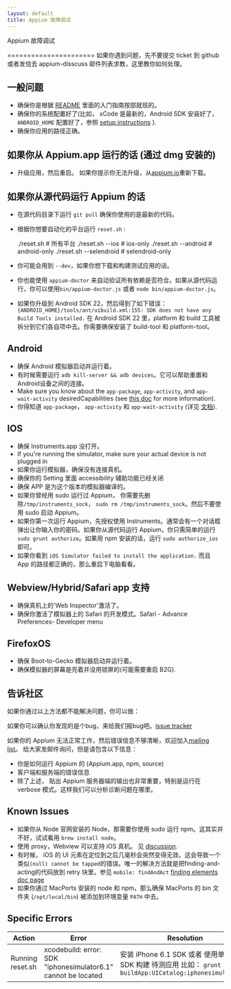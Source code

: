 ```yaml
---
layout: default
title: Appium 故障调试
---
```


Appium 故障调试

======================
如果你遇到问题，先不要提交 ticket 到 github 或者发信去 appium-disscuss 邮件列表求教，这里教你如何处理。

## 一般问题

* 确保你是根据 [README](https://github.com/appium/appium/blob/master/docs/cn/README.md) 里面的入门指南按部就班的。
* 确保你的系统配置好了(比如， xCode 是最新的，Android SDK 安装好了， `ANDROID_HOME` 配置好了，参照 [setup instructions](https://github.com/appium/appium/blob/master/docs/running-on-osx.md) ).
* 确保你应用的路径正确。

## 如果你从 Appium.app 运行的话 (通过 dmg 安装的)
 
* 升级应用，然后重启。 如果你提示你无法升级，从[appium.io](http://appium.io)重新下载。

## 如果你从源代码运行 Appium 的话

* 在源代码目录下运行 `git pull` 确保你使用的是最新的代码。
* 根据你想要自动化的平台运行 `reset.sh` :
    
    ./reset.sh               # 所有平台
    ./reset.sh --ios         # ios-only
    ./reset.sh --android     # android-only
    ./reset.sh --selendroid  # selendroid-only
* 你可能会用到 `--dev`，如果你想下载和构建测试应用的话。
* 你也能使用 `appium-doctor` 来自动验证所有依赖是否符合。如果从源代码运行，你可以使用`bin/appium-doctor.js` 或者 `node bin/appium-doctor.js`。
* 如果你升级到 Android SDK 22，然后得到了如下错误：
   `{ANDROID_HOME}/tools/ant/uibuild.xml:155: SDK does not have any Build Tools installed.`
在 Android SDK 22 里，platform 和 build 工具被拆分到它们各自项中去。你需要确保安装了 build-tool 和 platform-tool。

## Android

* 确保 Android 模拟器启动并运行着。
* 有时候需要运行 `adb kill-server && adb devices`。它可以帮助重置和Android设备之间的连接。
* Make sure you know about the `app-package`, `app-activity`, and `app-wait-activity` desiredCapabilities (see [this doc](https://github.com/appium/appium/blob/master/docs/running-tests.md#run-android) for more information).
* 你得知道 `app-package`， `app-activity` 和 `app-wait-activity` (详见 [文档](https://github.com/appium/appium/blob/master/docs/running-tests.md#run-android)).

## IOS

* 确保 Instruments.app 没打开。
* If you're running the simulator, make sure your actual device is not plugged in
* 如果你运行模拟器，确保没有连接真机。
* 确保你的 Setting 里面 accessibility 辅助功能已经关闭 
* 确保 APP 是为这个版本的模拟器编译的。
* 如果你曾经用 sudo 运行过 Appium， 你需要先删除`/tmp/instruments_sock`， `sudo rm /tmp/instruments_sock`。然后不要使用 sudo 启动 Appium。
* 如果你第一次运行 Appium，先授权使用 Instruments。通常会有一个对话框弹出让你输入你的密码。如果你从源代码运行 Appium，你只需简单的运行 `sudo grunt authorize`。如果用 npm 安装的话，运行 `sudo authorize_ios` 即可。
* 如果你看到 `iOS Simulator failed to install the application.` 而且 App 的路径都正确的，那么重启下电脑看看。

## Webview/Hybrid/Safari app 支持

* 确保真机上的'Web Inspector'激活了。
* 确保你激活了模拟器上的 Safari 的开发模式。Safari - Advance Preferences- Developer menu


## FirefoxOS

* 确保 Boot-to-Gecko 模拟器启动并运行着。
* 确保模拟器的屏幕是亮着并没用锁屏的(可能需要重启 B2G).

## 告诉社区

如果你通过以上方法都不能解决问题，你可以做：

如果你可以确认你发现的是个bug，来给我们报bug吧。[issue tracker](https://github.com/appium/appium/issues)

如果你的 Appium 无法正常工作，然后错误信息不够清晰，欢迎加入[mailing list](https://groups.google.com/d/forum/appium-discuss)。 给大家发邮件询问，但是请包含以下信息：

* 你是如何运行 Appium 的 (Appium.app, npm, source)
* 客户端和服务端的错误信息
* 除了上述， 贴出 Appium 服务器端的输出也非常重要，特别是运行在 verbose 模式。这样我们可以分析诊断问题在哪里。

## Known Issues

* 如果你从 Node 官网安装的 Node，那需要你使用 sudo 运行 npm。这其实并不好，试试看用 `brew install node`。
* 使用 proxy，Webview 可以支持 iOS 真机。 见 [discussion](https://groups.google.com/d/msg/appium-discuss/u1ropm4OEbY/uJ3y422a5_kJ).
* 有时候， iOS 的 UI 元素在定位到之后几毫秒会突然变得无效。这会导致一个类似`(null) cannot be tapped`的错误。唯一的解决方法就是把finding-and-acting的代码放到 retry 块里。参见 `mobile: findAndAct` [finding elements doc page](https://github.com/appium/appium/blob/master/docs/finding-elements.md)
* 如果你通过 MacPorts 安装的 node 和 npm，那么确保 MacPorts 的 bin 文件夹 (`/opt/local/bin`) 被添加到环境变量 `PATH` 中去。

## Specific Errors

|Action|Error|Resolution|
|------|-----|----------|
|Running reset.sh|xcodebuild: error: SDK "iphonesimulator6.1" cannot be located|安装 iPhone 6.1 SDK 或者 使用单独的 SDK 构建 待测应用 比如： `grunt buildApp:UICatalog:iphonesimulator5.1`|
